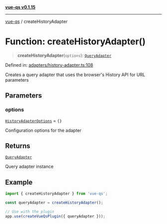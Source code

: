 [**vue-qs v0.1.15**](../README.md)

***

[vue-qs](../README.md) / createHistoryAdapter

# Function: createHistoryAdapter()

> **createHistoryAdapter**(`options`): [`QueryAdapter`](../type-aliases/QueryAdapter.md)

Defined in: [adapters/history-adapter.ts:108](https://github.com/iamsomraj/vue-qs/blob/c6723d94881f5a2550faa61b4e51be4507991c23/src/adapters/history-adapter.ts#L108)

Creates a query adapter that uses the browser's History API for URL parameters

## Parameters

### options

[`HistoryAdapterOptions`](../interfaces/HistoryAdapterOptions.md) = `{}`

Configuration options for the adapter

## Returns

[`QueryAdapter`](../type-aliases/QueryAdapter.md)

Query adapter instance

## Example

```typescript
import { createHistoryAdapter } from 'vue-qs';

const queryAdapter = createHistoryAdapter();

// Use with the plugin
app.use(createVueQsPlugin({ queryAdapter }));
```
